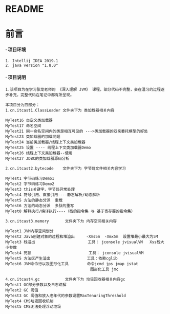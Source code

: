 # README


# **前言**
####    **· 项目环境**
    1. Intellij IDEA 2019.1
    2. java version "1.8.0"
####    **· 项目说明**
    1.该项目为在学习张龙老师的 《深入理解 JVM》 课程，部分代码不完整，会在温习的过程逐步补充，完整代码在笔记中都有所呈现。
    
    本项目分为四部分：
    1.cn.itcast1.ClassLoader 文件夹下为 类加载器相关内容
    
    MyTest16 自定义类加载器
    MyTest17 命名空间
    MyTest21 同一命名空间内的类是相互可见的 --->类加载器的双亲委托模型的好处
    MyTest23 类加载器的加载问题
    MyTest24 当前类加载器/线程上下文类加载器
    MyTest25 设置 ---- 线程上下文类加载器Demo
    MyTest26 线程上下文类加载器--使用
    MyTest27 JDBC的类加载器源码分析
    
    2.cn.itcast2.bytecode    文件夹下为 字节码文件相关内容学习
    
    MyTest1 字节码练习Demo1
    MyTest2 字节码练习Demo2
    MyTest3 this关键字，字节码异常处理
    MyTest4 符号引用、直接引用----静态解析/动态解析
    MyTest5 方法的静态分派  重载
    MyTest6 方法的动态分派  多肽的重写
    MyTest8 解释执行/编译执行----（栈的指令集 与 基于寄存器的指令集）
    
    3.cn.itcast3.memory       文件夹下为 内存空间相关内容
    
    MyTest1 JVM内存空间划分
    MyTest2 Java创建对象的过程和堆溢出     -Xms5m  -Xmx5m  设置堆最小最大为5M
    MyTest3 栈溢出                       工具： jconsole jvisualVM   Xss栈大小参数
    MyTest4 死锁                         工具： jconsole jvisualVM
    MyTest5 方法区产生溢出                工具：依赖cglib
    MyTest6 JVM命令行以及图形化工具        命令jcmd jps jmap jstat  
                                         图形化工具 jmc
    
    4.cn.itcast4.gc           文件夹下为 垃圾回收器相关内容gc
    MyTest1 GC部分参数以及日志讲解 
    MyTest2 GC 阈值
    MyTest3 GC 阈值和放入老年代的参数设置MaxTenuringThreshold
    MyTest4 CMS垃圾回收机制
    MyTest5 CMS无法处理浮动垃圾